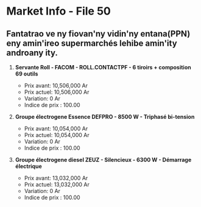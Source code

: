 # Market Info - File 50

## Fantatrao ve ny fiovan'ny vidin'ny entana(PPN) eny amin'ireo supermarchés lehibe amin'ity androany ity.

1. **Servante Roll - FACOM - ROLL.CONTACTPF - 6 tiroirs + composition 69 outils**
   - Prix avant: 10,506,000 Ar
   - Prix actuel: 10,506,000 Ar
   - Variation: 0 Ar
   - Indice de prix : 100.00

2. **Groupe électrogene Essence DEFPRO - 8500 W - Triphasé bi-tension**
   - Prix avant: 10,054,000 Ar
   - Prix actuel: 10,054,000 Ar
   - Variation: 0 Ar
   - Indice de prix : 100.00

3. **Groupe électrogene diesel ZEUZ - Silencieux - 6300 W - Démarrage électrique**
   - Prix avant: 13,032,000 Ar
   - Prix actuel: 13,032,000 Ar
   - Variation: 0 Ar
   - Indice de prix : 100.00

